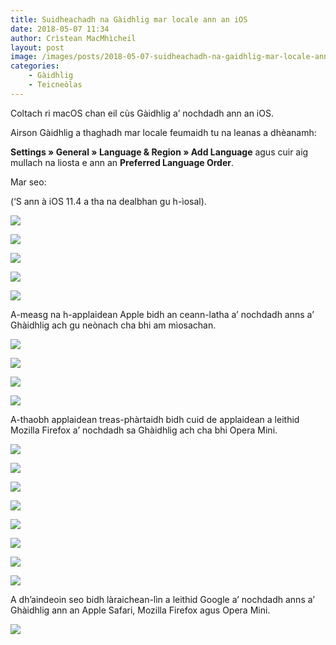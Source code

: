 ```yaml
---
title: Suidheachadh na Gàidhlig mar locale ann an iOS
date: 2018-05-07 11:34
author: Crìstean MacMhìcheil
layout: post
image: /images/posts/2018-05-07-suidheachadh-na-gaidhlig-mar-locale-ann-an-ios.png
categories:
    - Gàidhlig
    - Teicneòlas
---
```


Coltach ri macOS chan eil cùs Gàidhlig a’ nochdadh ann an iOS.

Airson Gàidhlig a thaghadh mar locale feumaidh tu na leanas a dhèanamh:

**Settings » General » Language &amp; Region » Add Language** agus cuir aig mullach na liosta e ann an **Preferred Language Order**.

Mar seo:

(‘S ann à iOS 11.4 a tha na dealbhan gu h-ìosal).

![](/images/posts/2018-05-07-suidheachadh-na-gaidhlig-mar-locale-ann-an-ios-img-01.png)

![](/images/posts/2018-05-07-suidheachadh-na-gaidhlig-mar-locale-ann-an-ios-img-02.png)

![](/images/posts/2018-05-07-suidheachadh-na-gaidhlig-mar-locale-ann-an-ios-img-03.png)

![](/images/posts/2018-05-07-suidheachadh-na-gaidhlig-mar-locale-ann-an-ios-img-04.png)

![](/images/posts/2018-05-07-suidheachadh-na-gaidhlig-mar-locale-ann-an-ios-img-05.png)

A-measg na h-applaidean Apple bidh an ceann-latha a’ nochdadh anns a’ Ghàidhlig ach gu neònach cha bhi am mìosachan.

![](/images/posts/2018-05-07-suidheachadh-na-gaidhlig-mar-locale-ann-an-ios-img-06.png)

![](/images/posts/2018-05-07-suidheachadh-na-gaidhlig-mar-locale-ann-an-ios-img-07.png)

![](/images/posts/2018-05-07-suidheachadh-na-gaidhlig-mar-locale-ann-an-ios-img-08.png)

![](/images/posts/2018-05-07-suidheachadh-na-gaidhlig-mar-locale-ann-an-ios-img-09.png)

A-thaobh applaidean treas-phàrtaidh bidh cuid de applaidean a leithid Mozilla Firefox a’ nochdadh sa Ghàidhlig ach cha bhi Opera Mini.

![](/images/posts/2018-05-07-suidheachadh-na-gaidhlig-mar-locale-ann-an-ios-img-11.png)

![](/images/posts/2018-05-07-suidheachadh-na-gaidhlig-mar-locale-ann-an-ios-img-12.png)

![](/images/posts/2018-05-07-suidheachadh-na-gaidhlig-mar-locale-ann-an-ios-img-13.png)

![](/images/posts/2018-05-07-suidheachadh-na-gaidhlig-mar-locale-ann-an-ios-img-14.png)

![](/images/posts/2018-05-07-suidheachadh-na-gaidhlig-mar-locale-ann-an-ios-img-15.png)

![](/images/posts/2018-05-07-suidheachadh-na-gaidhlig-mar-locale-ann-an-ios-img-16.png)

![](/images/posts/2018-05-07-suidheachadh-na-gaidhlig-mar-locale-ann-an-ios-img-17.png)

![](/images/posts/2018-05-07-suidheachadh-na-gaidhlig-mar-locale-ann-an-ios-img-18.png)

A dh’aindeoin seo bidh làraichean-lìn a leithid Google a’ nochdadh anns a’ Ghàidhlig ann an Apple Safari, Mozilla Firefox agus Opera Mini.

![](/images/posts/2018-05-07-suidheachadh-na-gaidhlig-mar-locale-ann-an-ios-img-10.png)
